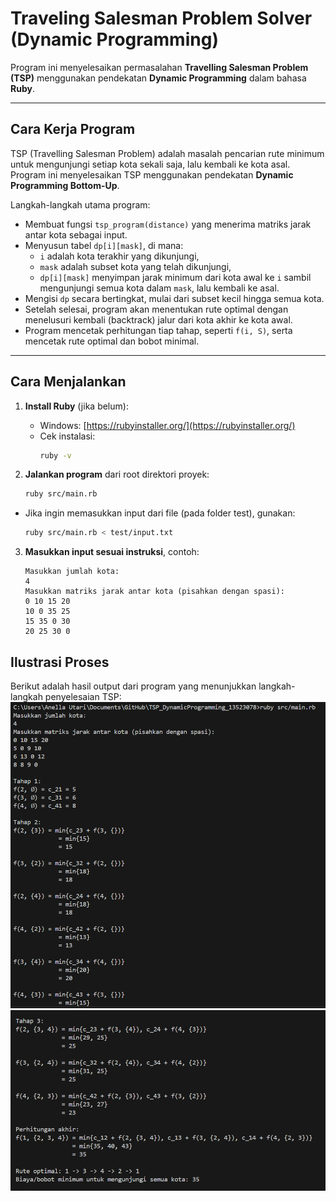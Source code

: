 # Traveling Salesman Problem Solver (Dynamic Programming)
Program ini menyelesaikan permasalahan **Travelling Salesman Problem (TSP)** menggunakan pendekatan **Dynamic Programming** dalam bahasa **Ruby**.

---

## Cara Kerja Program

TSP (Travelling Salesman Problem) adalah masalah pencarian rute minimum untuk mengunjungi setiap kota sekali saja, lalu kembali ke kota asal. Program ini menyelesaikan TSP menggunakan pendekatan **Dynamic Programming Bottom-Up**.

Langkah-langkah utama program:

- Membuat fungsi `tsp_program(distance)` yang menerima matriks jarak antar kota sebagai input.
- Menyusun tabel `dp[i][mask]`, di mana:
  - `i` adalah kota terakhir yang dikunjungi,
  - `mask` adalah subset kota yang telah dikunjungi,
  - `dp[i][mask]` menyimpan jarak minimum dari kota awal ke `i` sambil mengunjungi semua kota dalam `mask`, lalu kembali ke asal.
- Mengisi `dp` secara bertingkat, mulai dari subset kecil hingga semua kota.
- Setelah selesai, program akan menentukan rute optimal dengan menelusuri kembali (backtrack) jalur dari kota akhir ke kota awal.
- Program mencetak perhitungan tiap tahap, seperti `f(i, S)`, serta mencetak rute optimal dan bobot minimal.

---

## Cara Menjalankan

1. **Install Ruby** (jika belum):
   - Windows: [https://rubyinstaller.org/](https://rubyinstaller.org/)
   - Cek instalasi:
     ```bash
     ruby -v
     ```

2. **Jalankan program** dari root direktori proyek:
    ```bash
    ruby src/main.rb
    ```
- Jika ingin memasukkan input dari file (pada folder test), gunakan:
    ```bash
    ruby src/main.rb < test/input.txt
    ```

3. **Masukkan input sesuai instruksi**, contoh:
    ```
    Masukkan jumlah kota:
    4
    Masukkan matriks jarak antar kota (pisahkan dengan spasi):
    0 10 15 20
    10 0 35 25
    15 35 0 30
    20 25 30 0
    ```

## Ilustrasi Proses
Berikut adalah hasil output dari program yang menunjukkan langkah-langkah penyelesaian TSP:
![Output Program (1)](test/output_1.png)
![Output Program (2)](test/output_2.png)
